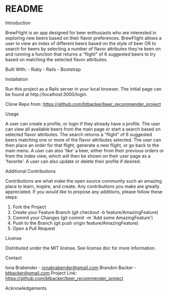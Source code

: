 # README


Introduction

BrewFlight is an app designed for beer enthusiasts who are interested in exploring new beers based on their flavor preferences. BrewFlight allows a user to view an index of different beers based on the style of beer OR to search for beers by selecting a number of flavor attributes they're keen on and running a function that returns a "flight" of 6 suggested beers to try based on matching the selected flavor attributes.

Built With:
    - Ruby
    - Rails
    - Bootstrap


Installation

Run this project as a Rails server in your local browser. The initial page can be found at http://localhost:3000/login.

Clone Repo from:
https://github.com/btbacker/beer_recommender_project


Usage

A user can create a profile, or login if they already have a profile.  The user can view all available beers from the main page or start a search based on selected flavor attributes.  The search returns a "flight" of 6 suggested beers matching one or more of the flavor attributes selected.  The user can then place an order for that flight, generate a new flight, or go back to the main menu.  A user can also 'like' a beer, either from their previous orders or from the index view, which will then be shown on their user page as a 'favorite'.  A user can also update or delete their profile if desired.


Additional Contributions

Contributions are what make the open source community such an amazing place to learn, inspire, and create. Any contributions you make are greatly appreciated.  If you would like to propose any additions, please follow these steps:

1.  Fork the Project
2.  Create your Feature Branch (git checkout -b feature/AmazingFeature)
3.  Commit your Changes (git commit -m 'Add some AmazingFeature')
4.  Push to the Branch (git push origin feature/AmazingFeature)
5.  Open a Pull Request


License

Distributed under the MIT license.  See license doc for more information.


Contact

Iona Brabender - ionabrabender@gmail.com
Brandon Backer - btbacker@gmail.com
Project Link: https://github.com/btbacker/beer_recommender_project


Acknowledgements